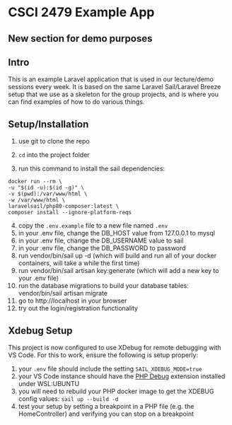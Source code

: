 # CSCI 2479 Example App

## New section for demo purposes

## Intro
This is an example Laravel application that is used in our lecture/demo sessions every week. It is based on the same Laravel Sail/Laravel Breeze setup that we use as a skeleton for the group projects, and is where you can find examples of how to do various things.

## Setup/Installation
1. use git to clone the repo
2. `cd` into the project folder

3. run this command to install the sail dependencies:

```
docker run --rm \
-u "$(id -u):$(id -g)" \
-v $(pwd):/var/www/html \
-w /var/www/html \
laravelsail/php80-composer:latest \
composer install --ignore-platform-reqs
```

4. copy the `.env.example` file to a new file named `.env`
5. in your .env file, change the DB_HOST value from 127.0.0.1 to mysql
6. in your .env file, change the DB_USERNAME value to sail
7. in your .env file, change the DB_PASSWORD to password
8. run vendor/bin/sail up -d (which will build and run all of your docker containers, will take a while the first time)
9. run vendor/bin/sail artisan key:generate (which will add a new key to your .env file)
10. run the database migrations to build your database tables: vendor/bin/sail artisan migrate
11. go to http://localhost in your browser
12. try out the login/registration functionality

## Xdebug Setup
This project is now configured to use XDebug for remote debugging with VS Code. For this to work, ensure the following is setup properly:
1. your `.env` file should include the setting `SAIL_XDEBUG_MODE=true`
2. your VS Code instance should have the [PHP Debug](https://marketplace.visualstudio.com/items?itemName=felixfbecker.php-debug) extension installed under WSL:UBUNTU
3. you will need to rebuild your PHP docker image to get the XDEBUG config values: `sail up --build -d`
4. test your setup by setting a breakpoint in a PHP file (e.g. the HomeController) and verifying you can stop on a breakpoint
